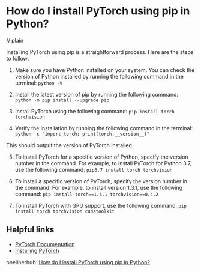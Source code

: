 # How do I install PyTorch using pip in Python?
// plain

Installing PyTorch using pip is a straightforward process. Here are the steps to follow:

1. Make sure you have Python installed on your system. You can check the version of Python installed by running the following command in the terminal:
```python -V```

2. Install the latest version of pip by running the following command:
```python -m pip install --upgrade pip```

3. Install PyTorch using the following command:
```pip install torch torchvision```

4. Verify the installation by running the following command in the terminal:
```python -c "import torch; print(torch.__version__)"```

This should output the version of PyTorch installed.

5. To install PyTorch for a specific version of Python, specify the version number in the command. For example, to install PyTorch for Python 3.7, use the following command:
```pip3.7 install torch torchvision```

6. To install a specific version of PyTorch, specify the version number in the command. For example, to install version 1.3.1, use the following command:
```pip install torch==1.3.1 torchvision==0.4.2```

7. To install PyTorch with GPU support, use the following command:
```pip install torch torchvision cudatoolkit```

## Helpful links

- [PyTorch Documentation](https://pytorch.org/docs/stable/index.html)
- [Installing PyTorch](https://pytorch.org/get-started/locally/)

onelinerhub: [How do I install PyTorch using pip in Python?](https://onelinerhub.com/python-pytorch/how-do-i-install-pytorch-using-pip-in-python)
